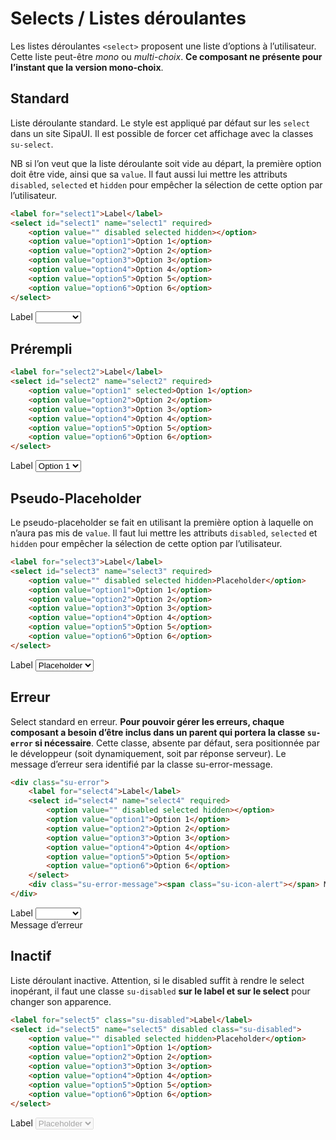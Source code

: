 # Selects / Listes déroulantes

Les listes déroulantes `<select>` proposent une liste d’options à l’utilisateur. Cette liste peut-être *mono* ou *multi-choix*. **Ce composant ne présente pour l’instant que la version mono-choix**.


<!-- STORY -->

## Standard

Liste déroulante standard. Le style est appliqué par défaut sur les `select` dans un site SipaUI. Il est possible de forcer cet affichage avec la classes `su-select`.

NB si l’on veut que la liste déroulante soit vide au départ, la première option doit être vide, ainsi que sa `value`. Il faut aussi lui mettre les attributs `disabled`, `selected` et `hidden` pour empêcher la sélection de cette option par l’utilisateur.

```html
<label for="select1">Label</label>
<select id="select1" name="select1" required>
    <option value="" disabled selected hidden></option>
    <option value="option1">Option 1</option>
    <option value="option2">Option 2</option>
    <option value="option3">Option 3</option>
    <option value="option4">Option 4</option>
    <option value="option5">Option 5</option>
    <option value="option6">Option 6</option>
</select>
```
<label for="select1">Label</label>
<select id="select1" name="select1" required>
    <option value="" disabled selected hidden></option>
    <option value="option1">Option 1</option>
    <option value="option2">Option 2</option>
    <option value="option3">Option 3</option>
    <option value="option4">Option 4</option>
    <option value="option5">Option 5</option>
    <option value="option6">Option 6</option>
</select>

## Prérempli

```html
<label for="select2">Label</label>
<select id="select2" name="select2" required>
    <option value="option1" selected>Option 1</option>
    <option value="option2">Option 2</option>
    <option value="option3">Option 3</option>
    <option value="option4">Option 4</option>
    <option value="option5">Option 5</option>
    <option value="option6">Option 6</option>
</select>
```
<label for="select2">Label</label>
<select id="select2" name="select2" required>
    <option value="option1" selected>Option 1</option>
    <option value="option2">Option 2</option>
    <option value="option3">Option 3</option>
    <option value="option4">Option 4</option>
    <option value="option5">Option 5</option>
    <option value="option6">Option 6</option>
</select>

## Pseudo-Placeholder

Le pseudo-placeholder se fait en utilisant la première option à laquelle on n’aura pas mis de `value`. Il faut lui mettre les attributs `disabled`, `selected` et `hidden` pour empêcher la sélection de cette option par l’utilisateur.

```html
<label for="select3">Label</label>
<select id="select3" name="select3" required>
    <option value="" disabled selected hidden>Placeholder</option>
    <option value="option1">Option 1</option>
    <option value="option2">Option 2</option>
    <option value="option3">Option 3</option>
    <option value="option4">Option 4</option>
    <option value="option5">Option 5</option>
    <option value="option6">Option 6</option>
</select>
```
<label for="select3">Label</label>
<select id="select3" name="select3" required>
    <option value="" disabled selected hidden>Placeholder</option>
    <option value="option1">Option 1</option>
    <option value="option2">Option 2</option>
    <option value="option3">Option 3</option>
    <option value="option4">Option 4</option>
    <option value="option5">Option 5</option>
    <option value="option6">Option 6</option>
</select>

## Erreur

Select standard en erreur. **Pour pouvoir gérer les erreurs, chaque composant a besoin d’être inclus dans un parent qui portera la classe `su-error` si nécessaire**. Cette classe, absente par défaut, sera positionnée par le développeur (soit dynamiquement, soit par réponse serveur). Le message d’erreur sera identifié par la classe su-error-message.

```html
<div class="su-error">
	<label for="select4">Label</label>
	<select id="select4" name="select4" required>
		<option value="" disabled selected hidden></option>
	    <option value="option1">Option 1</option>
	    <option value="option2">Option 2</option>
	    <option value="option3">Option 3</option>
	    <option value="option4">Option 4</option>
	    <option value="option5">Option 5</option>
	    <option value="option6">Option 6</option>
	</select>
	<div class="su-error-message"><span class="su-icon-alert"></span> Message d’erreur</div>
</div>
```
<div class="su-error">
	<label for="select4">Label</label>
	<select id="select4" name="select4" required>
		<option value="" disabled selected hidden></option>
	    <option value="option1">Option 1</option>
	    <option value="option2">Option 2</option>
	    <option value="option3">Option 3</option>
	    <option value="option4">Option 4</option>
	    <option value="option5">Option 5</option>
	    <option value="option6">Option 6</option>
	</select>
	<div class="su-error-message"><span class="su-icon-alert"></span> Message d’erreur</div>
</div>

## Inactif

Liste déroulant inactive. Attention, si le disabled suffit à rendre le select inopérant, il faut une classe `su-disabled` **sur le label et sur le select** pour changer son apparence.

```html
<label for="select5" class="su-disabled">Label</label>
<select id="select5" name="select5" disabled class="su-disabled">
    <option value="" disabled selected hidden>Placeholder</option>
    <option value="option1">Option 1</option>
    <option value="option2">Option 2</option>
    <option value="option3">Option 3</option>
    <option value="option4">Option 4</option>
    <option value="option5">Option 5</option>
    <option value="option6">Option 6</option>
</select>
```
<label for="select5" class="su-disabled">Label</label>
<select id="select5" name="select5" disabled class="su-disabled">
    <option value="" disabled selected hidden>Placeholder</option>
    <option value="option1">Option 1</option>
    <option value="option2">Option 2</option>
    <option value="option3">Option 3</option>
    <option value="option4">Option 4</option>
    <option value="option5">Option 5</option>
    <option value="option6">Option 6</option>
</select>
